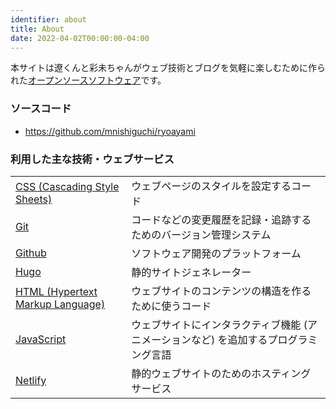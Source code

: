 ```yaml
---
identifier: about
title: About
date: 2022-04-02T00:00:00-04:00
---
```


本サイトは遼くんと彩未ちゃんがウェブ技術とブログを気軽に楽しむために作られた[オープンソースソフトウェア]です。

[オープンソースソフトウェア]: https://ja.wikipedia.org/wiki/%E3%82%AA%E3%83%BC%E3%83%97%E3%83%B3%E3%82%BD%E3%83%BC%E3%82%B9%E3%82%BD%E3%83%95%E3%83%88%E3%82%A6%E3%82%A7%E3%82%A2

### ソースコード

- https://github.com/mnishiguchi/ryoayami

### 利用した主な技術・ウェブサービス

|                                          |                                                                                      |
| ---------------------------------------- | ------------------------------------------------------------------------------------ |
| [CSS (Cascading Style Sheets) ][css]     | ウェブページのスタイルを設定するコード                                               |
| [Git]                                    | コードなどの変更履歴を記録・追跡するためのバージョン管理システム                     |
| [Github]                                 | ソフトウェア開発のプラットフォーム                                                   |
| [Hugo]                                   | 静的サイトジェネレーター                                                             |
| [HTML (Hypertext Markup Language)][html] | ウェブサイトのコンテンツの構造を作るために使うコード                                 |
| [JavaScript]                             | ウェブサイトにインタラクティブ機能 (アニメーションなど) を追加するプログラミング言語 |
| [Netlify]                                | 静的ウェブサイトのためのホスティングサービス                                         |

[css]: https://developer.mozilla.org/ja/docs/Learn/Getting_started_with_the_web/CSS_basics
[git]: https://ja.wikipedia.org/wiki/Git
[github]: https://ja.wikipedia.org/wiki/GitHub
[hugo]: https://ja.wikipedia.org/wiki/Hugo_(%E3%82%BD%E3%83%95%E3%83%88%E3%82%A6%E3%82%A7%E3%82%A2)
[html]: https://developer.mozilla.org/ja/docs/Learn/Getting_started_with_the_web/HTML_basics
[javascript]: https://developer.mozilla.org/ja/docs/Learn/Getting_started_with_the_web/JavaScript_basics
[netlify]: https://ja.wikipedia.org/wiki/Netlify
